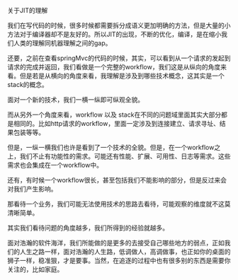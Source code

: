 关于JIT的理解

我们在写代码的时候，很多时候都需要拆分成语义更加明确的方法，但是大量的小方法对于编译器却不是友好的。所以JIT的出现，不断的优化，编译，是在缩小我们人类的理解同机器理解之间的gap。



还要，之前在查看springMvc的代码的时候，其实，可以看到从一个请求的发起到请求的完成并返回，我们看做是一个完整的workflow，我们这是从纵向的角度来看。但是若是从横向的角度来看，我理解是涉及到哪些技术概念，这其实是一个stack的概念。

面对一个新的技术，我们一横一纵即可纵观全貌。

而从另外一个角度来看，workflow 以及 stack在不同的问题域里面其实大部分都是相同的。比如http请求的workflow，里面一定涉及到连接建立、请求寻址、结果包装等等。

但是，一纵一横我们也许是看到了一个技术的全貌。但是，在一个workflow之上，我们不止有功能性的需求。可能还有性能、扩展、可用性、日志等需求。这些需求也会集成在一个workflow中。

还有，有时候一个workflow很长，甚至包括我们不能影响的部分，但是反过来会对我们产生影响。


那看待一个业务，我们可能无法使用技术的思路去看待，可能观察的维度就不这莫清晰简单。


其实我们看待问题的角度越多，我们所得到的经验就越多。


面对浩瀚的软件海洋，我们所能做的是更多的去接受自己哪些地方的弱点，正如我们的人生之路一样，面对浩瀚的人生路，低调做人，高调做事，也正如你的桌面的狮子一样，稳准狠，才是要事。当然，在追逐的过程中也有很多别的东西是需要你关注的，比如家庭。